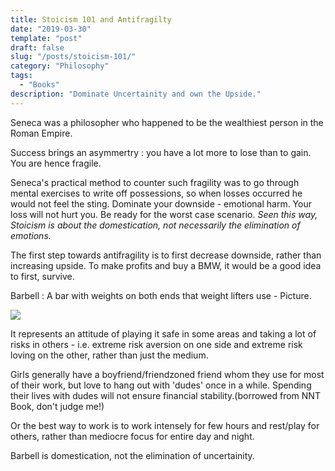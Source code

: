 ```yaml
---
title: Stoicism 101 and Antifragilty
date: "2019-03-30"
template: "post"
draft: false
slug: "/posts/stoicism-101/"
category: "Philosophy"
tags:
  - "Books"
description: "Dominate Uncertainity and own the Upside."
---
```


Seneca was a philosopher who happened to be the wealthiest person in the Roman Empire.

Success brings an asymmertry : you have a lot more to lose than to gain. You are hence fragile.

Seneca's practical method to counter such fragility was to go through mental exercises to write off possessions, so when losses occurred he would not feel the sting. Dominate your downside - emotional harm. Your loss will not hurt you. Be ready for the worst case scenario. *Seen this way, Stoicism is about the domestication, not necessarily the elimination of emotions.*



The first step towards antifragility is to first decrease downside, rather than increasing upside. To make profits and buy a BMW, it would be a good idea to first, survive.

Barbell : A bar with weights on both ends that weight lifters use - Picture.

![](/media/barbell.jpeg)

It represents an attitude of playing it safe in some areas and taking a lot of risks in others - i.e. extreme risk aversion on one side and extreme risk loving on the other, rather than just the medium.

Girls generally have a boyfriend/friendzoned friend whom they use for most of their work, but love to hang out with 'dudes' once in a while. Spending their lives with dudes will not ensure financial stability.(borrowed from NNT Book, don't judge me!)

Or the best way to work is to work intensely for few hours and rest/play for others, rather than mediocre focus for entire day and night. 

Barbell is domestication, not the elimination of uncertainity.